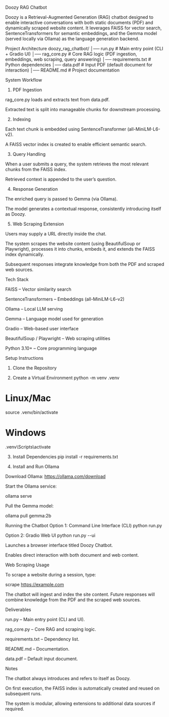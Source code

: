 Doozy RAG Chatbot

Doozy is a Retrieval-Augmented Generation (RAG) chatbot designed to enable interactive conversations with both static documents (PDF) and dynamically scraped website content.
It leverages FAISS for vector search, SentenceTransformers for semantic embeddings, and the Gemma model (served locally via Ollama) as the language generation backend.

Project Architecture
doozy_rag_chatbot/
│── run.py                 # Main entry point (CLI + Gradio UI)
│── rag_core.py            # Core RAG logic (PDF ingestion, embeddings, web scraping, query answering)
│── requirements.txt       # Python dependencies
│── data.pdf               # Input PDF (default document for interaction)
│── README.md              # Project documentation

System Workflow
1. PDF Ingestion

rag_core.py loads and extracts text from data.pdf.

Extracted text is split into manageable chunks for downstream processing.

2. Indexing

Each text chunk is embedded using SentenceTransformer (all-MiniLM-L6-v2).

A FAISS vector index is created to enable efficient semantic search.

3. Query Handling

When a user submits a query, the system retrieves the most relevant chunks from the FAISS index.

Retrieved context is appended to the user’s question.

4. Response Generation

The enriched query is passed to Gemma (via Ollama).

The model generates a contextual response, consistently introducing itself as Doozy.

5. Web Scraping Extension

Users may supply a URL directly inside the chat.

The system scrapes the website content (using BeautifulSoup or Playwright), processes it into chunks, embeds it, and extends the FAISS index dynamically.

Subsequent responses integrate knowledge from both the PDF and scraped web sources.

Tech Stack

FAISS – Vector similarity search

SentenceTransformers – Embeddings (all-MiniLM-L6-v2)

Ollama – Local LLM serving

Gemma – Language model used for generation

Gradio – Web-based user interface

BeautifulSoup / Playwright – Web scraping utilities

Python 3.10+ – Core programming language

Setup Instructions
1. Clone the Repository

2. Create a Virtual Environment
python -m venv .venv
# Linux/Mac
source .venv/bin/activate
# Windows
.venv\Scripts\activate

3. Install Dependencies
pip install -r requirements.txt

4. Install and Run Ollama

Download Ollama: https://ollama.com/download

Start the Ollama service:

ollama serve


Pull the Gemma model:

ollama pull gemma:2b

Running the Chatbot
Option 1: Command Line Interface (CLI)
python run.py

Option 2: Gradio Web UI
python run.py --ui


Launches a browser interface titled Doozy Chatbot.

Enables direct interaction with both document and web content.

Web Scraping Usage

To scrape a website during a session, type:

scrape https://example.com


The chatbot will ingest and index the site content. Future responses will combine knowledge from the PDF and the scraped web sources.

Deliverables

run.py – Main entry point (CLI and UI).

rag_core.py – Core RAG and scraping logic.

requirements.txt – Dependency list.

README.md – Documentation.

data.pdf – Default input document.

Notes

The chatbot always introduces and refers to itself as Doozy.

On first execution, the FAISS index is automatically created and reused on subsequent runs.

The system is modular, allowing extensions to additional data sources if required.